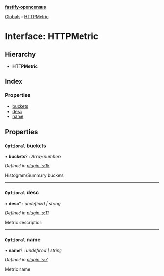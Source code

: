 **[fastify-opencensus](../README.md)**

[Globals](../README.md) › [HTTPMetric](httpmetric.md)

# Interface: HTTPMetric

## Hierarchy

* **HTTPMetric**

## Index

### Properties

* [buckets](httpmetric.md#optional-buckets)
* [desc](httpmetric.md#optional-desc)
* [name](httpmetric.md#optional-name)

## Properties

### `Optional` buckets

• **buckets**? : *Array‹number›*

*Defined in [plugin.ts:15](https://github.com/SkeLLLa/fastify-metrics/blob/38505d8/src/plugin.ts#L15)*

Histogram/Summary buckets

___

### `Optional` desc

• **desc**? : *undefined | string*

*Defined in [plugin.ts:11](https://github.com/SkeLLLa/fastify-metrics/blob/38505d8/src/plugin.ts#L11)*

Metric description

___

### `Optional` name

• **name**? : *undefined | string*

*Defined in [plugin.ts:7](https://github.com/SkeLLLa/fastify-metrics/blob/38505d8/src/plugin.ts#L7)*

Metric name